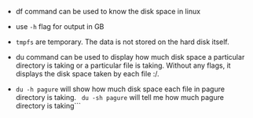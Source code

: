 * df command can be used to know the disk space in linux
* use ```-h``` flag for output in GB
* ```tmpfs``` are temporary. The data is not stored on the hard disk itself.


* du command can be used to display how much disk space
  a particular directory is taking or a particular file is taking.
  Without any flags, it displays the disk space taken by each file :/.
* ```du -h pagure``` will show how much disk space each file in pagure directory
  is taking. ``` du -sh pagure``` will tell me how much pagure directory is taking```
